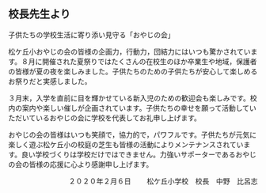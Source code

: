## 校長先生より
子供たちの学校生活に寄り添い見守る「おやじの会」

松ケ丘小おやじの会の皆様の企画力，行動力，団結力にはいつも驚かされています。８月に開催された夏祭りではたくさんの在校生のほか卒業生や地域，保護者の皆様が夏の夜を楽しみました。子供たちのための子供たちが安心して楽しめるお祭りだと実感しました。

３月末，入学を直前に目を輝かせている新入児のための歓迎会も楽しみです。校内の案内や楽しい催しが企画されています。子供たちの幸せを願って活動していただいているおやじの会に学校を代表してお礼申し上げます。

おやじの会の皆様はいつも笑顔で，協力的で，パワフルです。子供たちが元気に楽しく遊ぶ松ケ丘小の校庭の芝生も皆様の活動によりメンテナンスされています。良い学校づくりは学校だけではできません。力強いサポーターであるおやじの会の皆様の応援に心より感謝申し上げます。

<div style="text-align: right;">
２０２０年２月６日 　　松ケ丘小学校　校長　中野　比呂志 
</div>